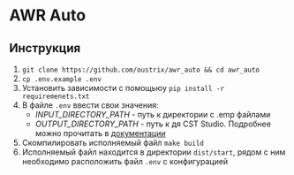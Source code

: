 # AWR Auto

## Инструкция
1. `git clone https://github.com/oustrix/awr_auto && cd awr_auto`
2. `cp .env.example .env`
3. Установить зависимости с помощьюу `pip install -r requiremenets.txt`
4. В файле `.env` ввести свои значения:
   + _INPUT_DIRECTORY_PATH_ - путь к директории с .emp файлами
   + _OUTPUT_DIRECTORY_PATH_ - путь к дя CST Studio. Подробнее можно прочитать в [документации](https://space.mit.edu/RADIO/CST_online/Python/main.html)
5. Скомпилировать исполняемый файл `make build`
6. Исполняемый файл находится в директории `dist/start`, рядом с ним необходимо расположить файл `.env` с конфигурацией